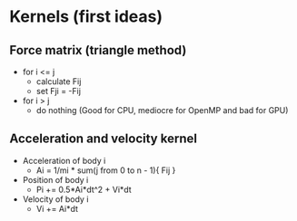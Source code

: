# Kernels (first ideas)
## Force matrix (triangle method)
- for i <= j
    - calculate Fij
    - set Fji = -Fij
- for i > j
    - do nothing (Good for CPU, mediocre for OpenMP and bad for GPU)

## Acceleration and velocity kernel
- Acceleration of body i
    - Ai = 1/mi \* sum(j from 0 to n - 1){ Fij }
- Position of body i
    - Pi += 0.5\*Ai\*dt^2 + Vi\*dt
- Velocity of body i
    - Vi += Ai\*dt
